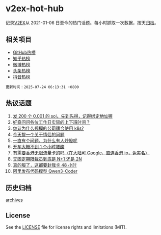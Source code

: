 # v2ex-hot-hub

 记录[V2EX](https://www.v2ex.com/)从 2021-01-06 日至今的热门话题。每小时抓取一次数据，按天[归档](archives)。
 
 ## 相关项目

- [GitHub热榜](https://github.com/lonnyzhang423/github-hot-hub)
- [知乎热榜](https://github.com/lonnyzhang423/zhihu-hot-hub)
- [微博热榜](https://github.com/lonnyzhang423/weibo-hot-hub)
- [头条热榜](https://github.com/lonnyzhang423/toutiao-hot-hub)
- [抖音热榜](https://github.com/lonnyzhang423/douyin-hot-hub)


 `更新时间：2025-07-24 06:13:31 +0800`

## 热议话题

1. [发 200 个 0.001 的 sol，先到先得，记得绑定地址喔](https://www.v2ex.com/t/1147109)
1. [好奇问问各位工作日实际的上下班时间？](https://www.v2ex.com/t/1147024)
1. [你认为什么规模的公司适合使用 k8s?](https://www.v2ex.com/t/1147021)
1. [今天提一个关于情侣的问题](https://www.v2ex.com/t/1147151)
1. [一直有个问题，为什么有人炒股呢](https://www.v2ex.com/t/1147131)
1. [开车大概不到 1 个小时腰酸](https://www.v2ex.com/t/1147023)
1. [有需要香港无限流量卡的吗（在大陆可 Google，直连香港 ip，免实名）](https://www.v2ex.com/t/1147071)
1. [无固定期限裁员到底是 N+1 还是 2N](https://www.v2ex.com/t/1147098)
1. [真的服了，这都要封我卡 48 小时](https://www.v2ex.com/t/1147033)
1. [阿里发布代码模型 Qwen3-Coder](https://www.v2ex.com/t/1147029)

## 历史归档

[archives](archives)

## License

See the [LICENSE](LICENSE) file for license rights and limitations (MIT).

